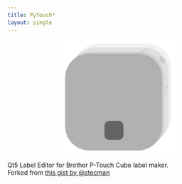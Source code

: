 ```yaml
---
title: PyTouch³
layout: single
---
```


<div align="center">
<img src="pytouch3.png" width="256" height="256" />
</div>


Qt5 Label Editor for Brother P-Touch Cube label maker.  
Forked from [this gist by @stecman](https://gist.github.com/stecman/ee1fd9a8b1b6f0fdd170ee87ba2ddafd)





